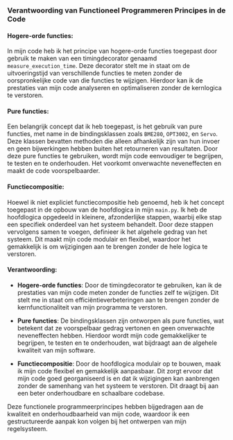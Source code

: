 ### Verantwoording van Functioneel Programmeren Principes in de Code

#### Hogere-orde functies:
In mijn code heb ik het principe van hogere-orde functies toegepast door gebruik te maken van een timingdecorator genaamd `measure_execution_time`. Deze decorator stelt me in staat om de uitvoeringstijd van verschillende functies te meten zonder de oorspronkelijke code van die functies te wijzigen. Hierdoor kan ik de prestaties van mijn code analyseren en optimaliseren zonder de kernlogica te verstoren.

#### Pure functies:
Een belangrijk concept dat ik heb toegepast, is het gebruik van pure functies, met name in de bindingsklassen zoals `BME280`, `OPT3002`, en `Servo`. Deze klassen bevatten methoden die alleen afhankelijk zijn van hun invoer en geen bijwerkingen hebben buiten het retourneren van resultaten. Door deze pure functies te gebruiken, wordt mijn code eenvoudiger te begrijpen, te testen en te onderhouden. Het voorkomt onverwachte neveneffecten en maakt de code voorspelbaarder.

#### Functiecompositie:
Hoewel ik niet expliciet functiecompositie heb genoemd, heb ik het concept toegepast in de opbouw van de hoofdlogica in mijn `main.py`. Ik heb de hoofdlogica opgedeeld in kleinere, afzonderlijke stappen, waarbij elke stap een specifiek onderdeel van het systeem behandelt. Door deze stappen vervolgens samen te voegen, definieer ik het algehele gedrag van het systeem. Dit maakt mijn code modulair en flexibel, waardoor het gemakkelijk is om wijzigingen aan te brengen zonder de hele logica te verstoren.

#### Verantwoording:
- **Hogere-orde functies**: Door de timingdecorator te gebruiken, kan ik de prestaties van mijn code meten zonder de functies zelf te wijzigen. Dit stelt me in staat om efficiëntieverbeteringen aan te brengen zonder de kernfunctionaliteit van mijn programma te verstoren.

- **Pure functies**: De bindingsklassen zijn ontworpen als pure functies, wat betekent dat ze voorspelbaar gedrag vertonen en geen onverwachte neveneffecten hebben. Hierdoor wordt mijn code gemakkelijker te begrijpen, te testen en te onderhouden, wat bijdraagt aan de algehele kwaliteit van mijn software.

- **Functiecompositie**: Door de hoofdlogica modulair op te bouwen, maak ik mijn code flexibel en gemakkelijk aanpasbaar. Dit zorgt ervoor dat mijn code goed georganiseerd is en dat ik wijzigingen kan aanbrengen zonder de samenhang van het systeem te verstoren. Dit draagt bij aan een beter onderhoudbare en schaalbare codebase.

Deze functionele programmeerprincipes hebben bijgedragen aan de kwaliteit en onderhoudbaarheid van mijn code, waardoor ik een gestructureerde aanpak kon volgen bij het ontwerpen van mijn regelsysteem.
